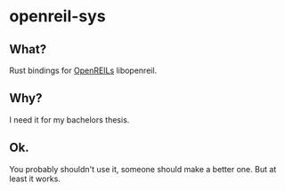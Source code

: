 # openreil-sys

## What?

Rust bindings for [OpenREILs](https://github.com/Cr4sh/openreil) libopenreil.

## Why?

I need it for my bachelors thesis.

## Ok.

You probably shouldn't use it, someone should make a better one. But at least it works.

